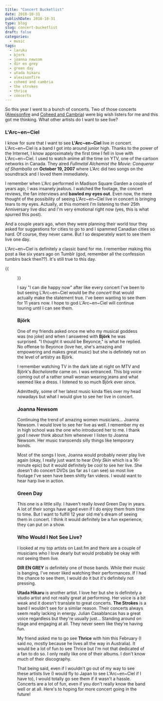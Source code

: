 ```yaml
---
title: "Concert Bucketlist"
date: 2018-10-31
publishDate: 2018-10-31
type: blog
slug: concert-bucketlist
draft: false
categories:
  - music
tags:
  - laruku
  - bjork
  - joanna newsom
  - dir en grey
  - green day
  - utada hikaru
  - alexisonfire
  - coheed and cambria
  - the strokes
  - thrice
  - concerts
---
```


So this year I went to a bunch of concerts. Two of those concerts ([Alexisonfire](http://edelgrace.me/blog/thoughts-on-alexisonfire-and-billy-talent/) and [Coheed and Cambria](http://edelgrace.me/blog/thoughts-on-coheed-and-cambria/)) were big wish listers for me and this got me thinking. What other artists do I want to see live?

### L'Arc~en~Ciel

I know for sure that I want to see **L'Arc~en~Ciel** live in concert. L'Arc~en~Ciel is a band I got into around junior high. Thanks to the power of the Internet, I know approximately the first time I fell in love with L'Arc~en~Ciel. I used to watch anime all the time on YTV, one of the cartoon networks in Canada. They aired *Fullmetal Alchemist the Movie: Conqueror of Shamballa* on **October 19, 2007** where L'Arc did two songs on the soundtrack and I loved them immediately.

I remember when L'Arc performed in Madison Square Garden a couple of years ago, I was insanely jealous. I watched the footage, the concert reviews, the fan interviews and **bawled my eyes out**. Even now, the mere thought of the possibility of seeing L'Arc~en~Ciel live in concert is bringing tears to my eyes. Actually, at this moment I'm listening to their 25th Anniversary live disc and I'm very emotional right now (yes, this is what spurred this post).

And a couple years ago, when they were planning their world tour they asked for suggestions for cities to go to and I spammed Canadian cities so hard. Of course, they never came. But I so desperately want to see them live one day.

L'Arc~en~Ciel is definitely a classic band for me. I remember making this post a like six years ago on Tumblr (god, remember all the confession tumblrs back then??). It's still true to this day.

{{<figure src="https://res.cloudinary.com/dvozrk6m8/image/upload/v1540762565/laruku-confessions_n9f0nb.png" title="L'Arc~en~Ciel is my one and only real favourite band, even though I've gone through periods of not listening to them for months on end. They're the only band that I can come back to after a long time and listen to their songs as if I've listen to it for the first time and love it with the same intensity as before">}}

I say "I can die happy now" after like every concert I've been to but seeing L'Arc~en~Ciel would be *the concert* that would actually make the statement true. I've been wanting to see them for 11 years now. I hope to god L'Arc~en~Ciel will continue touring until I can see them.

### Björk

One of my friends asked once me who my musical goddess was (no joke) and when I answered with **Björk** he was surprised. "I thought it would be Beyonce," is what he replied. No offense to Beyonce (love her, she's amazing and empowering and makes great music) but she is definitely not on the level of artistry as Björk.

I remember watching TV in the dark late at night on MTV and Björk's *Bachelorette* came on. I was entranced. This big voice coming out of a rather small woman wearing jeans and what seemed like a dress. I listened to so much Björk ever since.

Admittedly, some of her latest music kinda flies over my head nowadays but what I would give to see her live in concert.

### Joanna Newsom

Continuing the trend of amazing women musicians... Joanna Newsom. I would love to see her live as well. I remember my ex in high school was the one who introduced her to me. I thank god I never think about him whenever I listen to Joanna Newsom. Her music transcends silly things like temporary bonds.

Most of the songs I love, Joanna would probably never play live again (okay, I really just want to hear *Only Skin* which is a 16-minute epic) but it would definitely be cool to see her live. She doesn't do concert DVDs (as far as I can see) so most live footage I've seen have been shitty fan videos. I would want to hear harp live in action.

### Green Day

This one is a little silly. I haven't really *loved* Green Day in years. A lot of their songs have aged even if I do enjoy them from time to time. But I want to fulfill 12 year old me's dream of seeing them in concert. I think it would definitely be a fun experience, they can put on a show.

### Who Would I Not See Live?

I looked at my top artists on Last.fm and there are a couple of musicians who I love dearly but would probably be okay with not seeing them live. 

**DIR EN GREY** is definitely one of those bands. While their music is banging, I've never liked watching their performances. If I had the chance to see them, I would do it but it's definitely not pressing.

**Utada Hikaru** is another artist. I love her but she is definitely a studio artist and not really great at performing. Her voice is a bit weak and it doesn't translate to great concerts. **The Strokes** is a band I wouldn't see for a similar reason. Their concerts always seem really lacking in energy. Julian Casablancas has a great voice regardless but they're usually just... Standing around on stage and engaging at all. They never seem like they're having fun.

My friend asked me to go see **Thrice** with him this February (I said no, mostly because he lives all the way in Australia). It would be a lot of fun to see Thrice but I'm not that dedicated of a fan to do so. I only really like one of their albums. I don't know much of their discography.

That being said, even if I wouldn't go out of my way to see these artists live (I would fly to Japan to see L'Arc~en~Ciel if I have to), I would totally go see them if it wasn't a hassle. Concerts are a lot of fun, even if you don't really know the band well or at all. Here's to hoping for more concert going in the future!